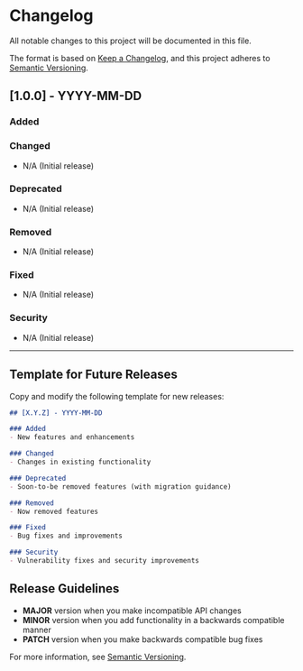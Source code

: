# Changelog

All notable changes to this project will be documented in this file.

The format is based on [Keep a Changelog](https://keepachangelog.com/en/1.0.0/),
and this project adheres to [Semantic Versioning](https://semver.org/spec/v2.0.0.html).

## [1.0.0] - YYYY-MM-DD

### Added

### Changed

- N/A (Initial release)

### Deprecated

- N/A (Initial release)

### Removed

- N/A (Initial release)

### Fixed

- N/A (Initial release)

### Security

- N/A (Initial release)

---

## Template for Future Releases

Copy and modify the following template for new releases:

```markdown
## [X.Y.Z] - YYYY-MM-DD

### Added
- New features and enhancements

### Changed
- Changes in existing functionality

### Deprecated
- Soon-to-be removed features (with migration guidance)

### Removed
- Now removed features

### Fixed
- Bug fixes and improvements

### Security
- Vulnerability fixes and security improvements
```

## Release Guidelines

- **MAJOR** version when you make incompatible API changes
- **MINOR** version when you add functionality in a backwards compatible manner
- **PATCH** version when you make backwards compatible bug fixes

For more information, see [Semantic Versioning](https://semver.org/).

